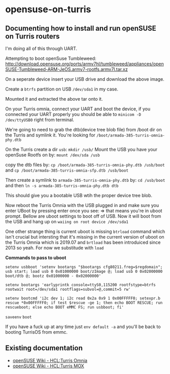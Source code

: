 # opensuse-on-turris
## Documenting how to install and run openSUSE on Turris routers

I'm doing all of this through UART.

Attempting to boot openSuse Tumbleweed: http://download.opensuse.org/ports/armv7hl/tumbleweed/appliances/openSUSE-Tumbleweed-ARM-JeOS.armv7-rootfs.armv7l.tar.xz

On a seperate device insert your USB drive and download the above image.

Create a `btrfs` partition on USB `/dev/sda1` in my case.

Mounted it and extracted the above tar onto it.

On your Turris omnia, connect your UART and boot the device, if you connected your UART properly you should be able to `minicom -D /dev/ttyUSB0`
right from terminal.

We're going to need to grab the dtb(device tree blob file) from /boot dir on the Turris and symlink it.
You're looking for `/boot/armada-385-turris-omnia-phy.dtb`

On the Turris create a dir `usb`: `mkdir /usb/`
Mount the USB you have your openSuse Rootfs on by: `mount /dev/sda /usb`

copy the dtb files by: `cp /boot/armada-385-turris-omnia-phy.dtb /usb/boot` and `cp /boot/armada-385-turris-omnia-sfp.dtb /usb/boot`

Then create a symlink to `armada-385-turris-omnia-phy.dtb` by: `cd /usb/boot` and then `ln -s armada-385-turris-omnia-phy.dtb dtb`

This should give you a bootable USB wtih the proper device tree blob.

Now reboot the Turris Omnia with the USB plugged in and make sure you enter UBoot by pressing enter once you see: => that means you're in uboot prompt.
Bellow are uboot settings to boot off of USB. Now it will boot from the USB and hang up on `waiing on root device /dev/sda1`

One other strange thing is current uboot is missing `btrload` command which isn't crucial but intersting that it's missing in the current version of uboot on the Turris Omnia which is 2019.07 and `brtload` has been introduiced since 2013 so yeah. For now we substitude with `load`

**Commands to pass to uboot**

`setenv usbboot 'setenv bootargs "$bootargs cfg80211.freg=$regdomain"; usb start; load usb 0 0x01000000 boot/zImage @; load usb 0 0x02000000 boot/dtb @; bootz 0x01000000 - 0x02000000'`

`setenv bootargs 'earlyprintk console=ttyS0,115200 rootfstype=btrfs rootwait root=/dev/sda1 rootflags=subvol=@,commit=5 rw'`

`setenv bootcmd 'i2c dev 1; i2c read 0x2a 0x9 1 0x00FFFFF0; setexpr.b rescue *0x00FFFFF0; if test $rescue -ge 1; then echo BOOT RESCUE; run rescueboot; else echo BOOT eMMC FS; run usbboot; fi'`

`saveenv`
`boot`

If you have a fuck up at any time just `env default -a` and you'll be back to booting TurrisOS from emmc.

## Existing documentation
- [openSUSE Wiki - HCL:Turris Omnia](https://en.opensuse.org/HCL:Turris_Omnia)
- [openSUSE Wiki - HCL:Turris MOX](https://en.opensuse.org/HCL:Turris_Mox)

